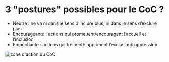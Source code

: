 # 3 "postures" possibles pour le CoC ?

- Neutre : ne va ni dans le sens d’inclure plus, ni dans le sens d’exclure plus
- Encourageante : actions qui promeuent/encouragent l’accueil et l’inclusion
- Empêchante : actions qui freinent/suppriment l’exclusion/l’oppression

![zone d'action du CoC](https://raw.githubusercontent.com/Julia-barbelane/reflexions/master/photos/code-of-conduit/zone-d-action-du-coc.jpeg)
